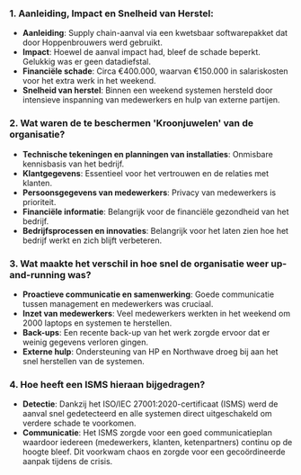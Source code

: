 ### 1. Aanleiding, Impact en Snelheid van Herstel:

- **Aanleiding**: Supply chain-aanval via een kwetsbaar softwarepakket dat door Hoppenbrouwers werd gebruikt.
- **Impact**: Hoewel de aanval impact had, bleef de schade beperkt. Gelukkig was er geen datadiefstal.
- **Financiële schade**: Circa €400.000, waarvan €150.000 in salariskosten voor het extra werk in het weekend.
- **Snelheid van herstel**: Binnen een weekend systemen hersteld door intensieve inspanning van medewerkers en hulp van externe partijen.

### 2. Wat waren de te beschermen 'Kroonjuwelen' van de organisatie?

- **Technische tekeningen en planningen van installaties**: Onmisbare kennisbasis van het bedrijf.
- **Klantgegevens**: Essentieel voor het vertrouwen en de relaties met klanten.
- **Persoonsgegevens van medewerkers**: Privacy van medewerkers is prioriteit.
- **Financiële informatie**: Belangrijk voor de financiële gezondheid van het bedrijf.
- **Bedrijfsprocessen en innovaties**: Belangrijk voor het laten zien hoe het bedrijf werkt en zich blijft verbeteren.

### 3. Wat maakte het verschil in hoe snel de organisatie weer up-and-running was?

- **Proactieve communicatie en samenwerking**: Goede communicatie tussen management en medewerkers was cruciaal.
- **Inzet van medewerkers**: Veel medewerkers werkten in het weekend om 2000 laptops en systemen te herstellen.
- **Back-ups**: Een recente back-up van het werk zorgde ervoor dat er weinig gegevens verloren gingen.
- **Externe hulp**: Ondersteuning van HP en Northwave droeg bij aan het snel herstellen van de systemen.

### 4. Hoe heeft een ISMS hieraan bijgedragen?

- **Detectie**: Dankzij het ISO/IEC 27001:2020-certificaat (ISMS) werd de aanval snel gedetecteerd en alle systemen direct uitgeschakeld om verdere schade te voorkomen.
- **Communicatie**: Het ISMS zorgde voor een goed communicatieplan waardoor iedereen (medewerkers, klanten, ketenpartners) continu op de hoogte bleef. Dit voorkwam chaos en zorgde voor een gecoördineerde aanpak tijdens de crisis.